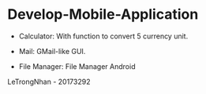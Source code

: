 # Develop-Mobile-Application

- Calculator:
	With function to convert 5 currency unit.

- Mail:
	GMail-like GUI.

- File Manager:
	File Manager Android
	
LeTrongNhan - 20173292
